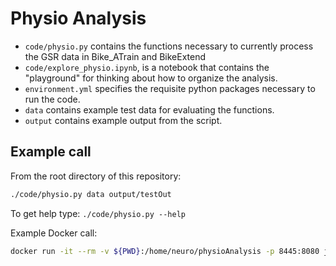 # Physio Analysis

- `code/physio.py` contains the functions necessary to currently
  process the GSR data in Bike_ATrain and BikeExtend
- `code/explore_physio.ipynb`, is a notebook that contains the "playground"
  for thinking about how to organize the analysis.
- `environment.yml` specifies the requisite python packages necessary to run the code.
- `data` contains example test data for evaluating the functions.
- `output` contains example output from the script.

## Example call

From the root directory of this repository:

```bash
./code/physio.py data output/testOut
```

To get help type: `./code/physio.py --help`

Example Docker call:

```bash
docker run -it --rm -v ${PWD}:/home/neuro/physioAnalysis -p 8445:8080 jdkent/physio-analys:dev
```

